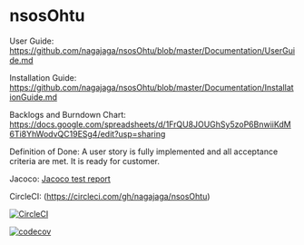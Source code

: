 # nsosOhtu

User Guide: https://github.com/nagajaga/nsosOhtu/blob/master/Documentation/UserGuide.md

Installation Guide: https://github.com/nagajaga/nsosOhtu/blob/master/Documentation/InstallationGuide.md

Backlogs and Burndown Chart: https://docs.google.com/spreadsheets/d/1FrQU8JOUGhSy5zoP6BnwiiKdM6Ti8YhWodvQC19ESg4/edit?usp=sharing

Definition of Done: 
A user story is fully implemented and all acceptance criteria are met. It is ready for customer.

Jacoco: [Jacoco test report](http://htmlpreview.github.com/?https://github.com/nagajaga/nsosOhtu/blob/master/build/reports/jacoco/test/html/index.html)

CircleCI: (https://circleci.com/gh/nagajaga/nsosOhtu)

[![CircleCI](https://circleci.com/gh/nagajaga/nsosOhtu.svg?style=svg)](https://circleci.com/gh/nagajaga/nsosOhtu)


[![codecov](https://codecov.io/gh/nagajaga/nsosOhtu/branch/master/graph/badge.svg)](https://codecov.io/gh/nagajaga/nsosOhtu)

